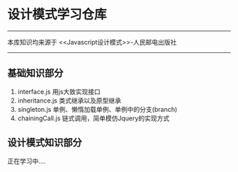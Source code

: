 # 设计模式学习仓库
- - -
本库知识均来源于 <<Javascript设计模式>>-人民邮电出版社
- - -
## 基础知识部分
1. interface.js  用js大致实现接口
2. inheritance.js 类式继承以及原型继承
3. singleton.js 单例、懒惰加载单例、单例中的分支(branch)
4. chainingCall.js 链式调用，简单模仿Jquery的实现方式

## 设计模式知识部分
正在学习中....